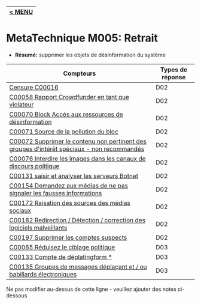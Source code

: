 |[< MENU](../README.md)|
|---|
# MetaTechnique M005: Retrait

* **Résumé:** supprimer les objets de désinformation du système


|Compteurs |Types de réponse |
|-------- |-------------- |
|[Censure C00016](../../generated_pages/counters/C00016.md) |D02 |
|[C00058 Rapport Crowdfunder en tant que violateur](../../generated_pages/counters/C00058.md) |D02 |
|[C00070 Block Accès aux ressources de désinformation](../../generated_pages/counters/C00070.md) |D02 |
|[C00071 Source de la pollution du bloc](../../generated_pages/counters/C00071.md) |D02 |
|[C00072 Supprimer le contenu non pertinent des groupes d'intérêt spéciaux - non recommandés](../../generated_pages/counters/C00072.md) |D02 |
|[C00076 Interdire les images dans les canaux de discours politique](../../generated_pages/counters/C00076.md) |D02 |
|[C00131 saisir et analyser les serveurs Botnet](../../generated_pages/counters/C00131.md) |D02 |
|[C00154 Demandez aux médias de ne pas signaler les fausses informations](../../generated_pages/counters/C00154.md) |D02 ||[C00155 Interdire les acteurs de l'incident de des sites de financement](../../generated_pages/counters/C00155.md) |D02 |
|[C00172 Raisation des sources des médias sociaux](../../generated_pages/counters/C00172.md) |D02 |
|[C00182 Redirection / Détection / correction des logiciels malveillants](../../generated_pages/counters/C00182.md) |D02 |
|[C00197 Supprimer les comptes suspects](../../generated_pages/counters/C00197.md) |D02 |
|[C00065 Réduisez le ciblage politique](../../generated_pages/counters/C00065.md) |D03 |
|[C00133 Compte de déplatingform *](../../generated_pages/counters/C00133.md) |D03 |
|[C00135 Groupes de messages déplaçant et / ou babillards électroniques](../../generated_pages/counters/C00135.md) |D03 |



Ne pas modifier au-dessus de cette ligne - veuillez ajouter des notes ci-dessous